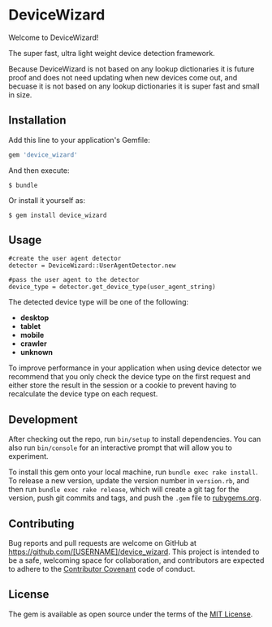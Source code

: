# DeviceWizard

Welcome to DeviceWizard!

The super fast, ultra light weight device detection framework.

Because DeviceWizard is not based on any lookup dictionaries it is future proof and does not need updating when new devices come out, and becuase it is not based on any lookup dictionaries it is super fast and small in size.

## Installation

Add this line to your application's Gemfile:

```ruby
gem 'device_wizard'
```

And then execute:

    $ bundle

Or install it yourself as:

    $ gem install device_wizard

## Usage

    #create the user agent detector
    detector = DeviceWizard::UserAgentDetector.new
    
    #pass the user agent to the detector
    device_type = detector.get_device_type(user_agent_string)
    
The detected device type will be one of the following:
- **desktop**
- **tablet**
- **mobile**
- **crawler**
- **unknown**

To improve performance in your application when using device detector we recommend that you only check the device type on the first request and either store the result in the session or a cookie to prevent having to recalculate the device type on each request.

## Development

After checking out the repo, run `bin/setup` to install dependencies. You can also run `bin/console` for an interactive prompt that will allow you to experiment.

To install this gem onto your local machine, run `bundle exec rake install`. To release a new version, update the version number in `version.rb`, and then run `bundle exec rake release`, which will create a git tag for the version, push git commits and tags, and push the `.gem` file to [rubygems.org](https://rubygems.org).

## Contributing

Bug reports and pull requests are welcome on GitHub at https://github.com/[USERNAME]/device_wizard. This project is intended to be a safe, welcoming space for collaboration, and contributors are expected to adhere to the [Contributor Covenant](http://contributor-covenant.org) code of conduct.


## License

The gem is available as open source under the terms of the [MIT License](http://opensource.org/licenses/MIT).

